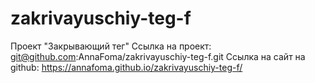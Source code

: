 # zakrivayuschiy-teg-f
Проект "Закрывающий тег"
Ссылка на проект: git@github.com:AnnaFoma/zakrivayuschiy-teg-f.git
Ссылка на сайт на github: https://annafoma.github.io/zakrivayuschiy-teg-f/
